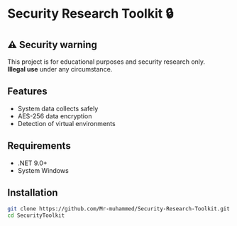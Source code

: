 # Security Research Toolkit 🔒

 ## ⚠️ Security warning
This project is for educational purposes and security research only.  
**Illegal use** under any circumstance.


## Features
- System data collects safely
- AES-256 data encryption
- Detection of virtual environments

## Requirements
- .NET 9.0+
- System Windows

## Installation
```bash
git clone https://github.com/Mr-muhammed/Security-Research-Toolkit.git
cd SecurityToolkit

